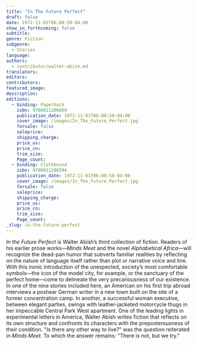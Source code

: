 ```yaml
---
title: "In The Future Perfect"
draft: false
date: 1972-11-01T06:00:50-04:00
show_in_forthcoming: false
subtitle:
genre: Fiction
subgenre:
  - Stories
language:
authors:
  - contributor/walter-abish.md
translators:
editors:
contributors:
featured_image:
description:
editions:
  - binding: Paperback
    isbn: 9780811206600
    publication_date: 1972-11-01T06:00:50-04:00
    cover_image: /images/In_The_Future_Perfect.jpg
    forsale: false
    saleprice:
    shipping_charge:
    price_us:
    price_cn:
    trim_size:
    Page_count:
  - binding: Clothbound
    isbn: 9780811206594
    publication_date: 1972-11-01T06:00:50-04:00
    cover_image: /images/In_The_Future_Perfect.jpg
    forsale: false
    saleprice:
    shipping_charge:
    price_us:
    price_cn:
    trim_size:
    Page_count:
_slug: in-the-future-perfect
---
```


_In the Future Perfect_ is Walter Abish’s third collection of fiction. Readers of his earlier prose works––_Minds Meet_ and the novel _Alphabetical Africa_––will recognize the dead-pan humor that subverts familiar realities by reflecting on the nature of language itself rather than plot or narrative voice and line. With this ironic introduction of the unexpected, society’s most comfortable symbols––the icon of the model city, for example, or the sanctuary of the perfect home––come to delineate the very precariousness of our existence. In one of the nine stories included here, an American on his first trip abroad interviews a postwar German writer in a new town built on the site of a former concentration camp. In another, a successful woman executive, between elegant parties, swings with leather-jacketed motorcycle thugs in her impeccable Central Park West apartment. One of the leading lights in experimental letters in America, Walter Abish writes fiction that reflects on its own structure and confronts its characters with the preposterousness of their condition. "Is there any other way to live?" was the question reiterated in _Minds Meet._ To which the answer remains: "There is not, but we try."

